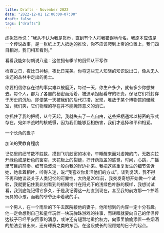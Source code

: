 ```yaml
---
title: Drafts - November 2022
date: "2022-12-01 12:00:00-07:00"
draft: false
tags: ["drafts"]
---
```


虚拟货币说：“我从不认为我是货币，直到有个人将我错误地命名，我原本应该是一个传说故事，是一张纸上无人抵达的推论，你不应该爬到上帝的位置上，我们四目相对，我们相互看到。”

看看我能如何胡说八道：这位拥有季节的厨师从不写作

检查之日，夜比日神秘，夜比日完美。你将这些无人知晓的知识说出口，像从无人生还的丛林中走出的勇士。

你要相信你存在过的事实难以被磨灭，每过一天，你生产多少，就有多少你想抹去。每个人，都为了各自的秘密而活着，被迫承担起看守的职责，保证它们将封存于历史的沉船，即便某一天被我们的后代打捞，发现，堆放于某个博物馆的储藏室，我们笑，它们物理的存在并不能掩饰意义的消亡。

你抓住了我的把柄，从今天起，我就失去了一点自由，这些把柄通常以秘密的形式存在。宛如冷战时的核威慑，因为我们能够互相伤害，我们才选择和平和相爱。

一个长角的盘子

加法的受教育程度

记忆里的细节数不胜数，摸到飞机舷窗的冰冷，午睡醒来面对虚掩的门，无数次拉开绿色或是粉色的窗帘，天花板上的裂缝，拧开药瓶盖的感觉，时间，心跳，广播里节目的前奏。细节像波浪一般向我的岸边扑来。我把这些重复发生的细节告诉她，她拿着相片，听得入迷，说:“我喜欢你复活他们的方式”。谈到复活，我不得不再和她谈谈关于人类记忆的可靠性，大约是20年前，我突发奇想开始做一个试验，我就要记住我此刻看到的梧桐树叶在阳光下的浅绿色叶脉的模样，我想试试看，我到底能记得它多久，于是我记得这一刻直到现在，甚至我的前方那一个拎着玩具的小孩，而我的爷爷还牵着我的手。

一个男人，在一个雨后的下午去医院接他的妻子，他所想到的内容一定十分有趣。他一定会想到自己和童年玩伴一块玩弹珠游戏的往事，而转眼就要向自己的伴侣传达孩子已经平安回家的消息，或许还有短暂地重拾权力，向家里偷偷添置一些烟酒的想法会冒出来，还有球赛之类的东西，在这段或长的照顾她的日子的起点。
